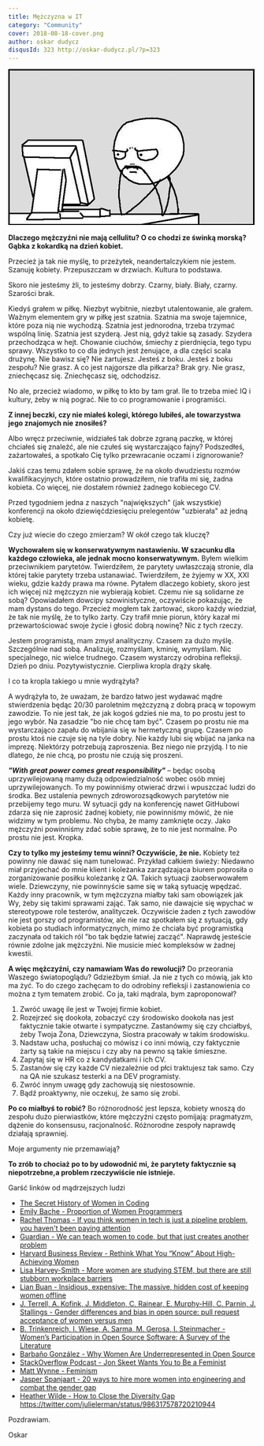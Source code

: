 ```yaml
---
title: Mężczyzna w IT
category: "Community"
cover: 2018-08-18-cover.png
author: oskar dudycz
disqusId: 323 http://oskar-dudycz.pl/?p=323
---
```


![cover](2018-08-18-cover.png)

**Dlaczego mężczyźni nie mają cellulitu? O co chodzi ze świnką morską? Gąbka z kokardką na dzień kobiet.**

Przecież ja tak nie myślę, to przeżytek, neandertalczykiem nie jestem. Szanuję kobiety. Przepuszczam w drzwiach. Kultura to podstawa.

Skoro nie jesteśmy źli, to jesteśmy dobrzy. Czarny, biały. Biały, czarny. Szarości brak.

Kiedyś grałem w piłkę. Niezbyt wybitnie, niezbyt utalentowanie, ale grałem. Ważnym elementem gry w piłkę jest szatnia. Szatnia ma swoje tajemnice, które poza nią nie wychodzą. Szatnia jest jednorodna, trzeba trzymać wspólną linię. Szatnia jest szyderą. Jest nią, gdyż takie są zasady. Szydera przechodząca w hejt. Chowanie ciuchów, śmiechy z pierdnięcia, tego typu sprawy. Wszystko to co dla jednych jest żenujące, a dla części scala drużynę. Nie bawisz się? Nie żartujesz. Jesteś z boku. Jesteś z boku zespołu? Nie grasz. A co jest najgorsze dla piłkarza? Brak gry. Nie grasz, zniechęcasz się. Zniechęcasz się, odchodzisz.

No ale, przecież wiadomo, w piłkę to kto by tam grał. Ile to trzeba mieć IQ i kultury, żeby w nią pograć. Nie to co programowanie i programiści.

**Z innej beczki, czy nie miałeś kolegi, którego lubiłeś, ale towarzystwa jego znajomych nie znosiłeś?**

Albo wręcz przeciwnie, widziałeś tak dobrze zgraną paczkę, w której chciałeś się znaleźć, ale nie czułeś się wystarczająco fajny? Podszedłeś, zażartowałeś, a spotkało Cię tylko przewracanie oczami i zignorowanie?

Jakiś czas temu zdałem sobie sprawę, że na około dwudziestu rozmów kwalifikacyjnych, które ostatnio prowadziłem, nie trafiła mi się, żadna kobieta. Co więcej, nie dostałem również żadnego kobiecego CV.

Przed tygodniem jedna z naszych "największych" (jak wszystkie) konferencji na około dziewięćdziesięciu prelegentów "uzbierała" aż jedną kobietę.

Czy już wiecie do czego zmierzam? W okół czego tak kluczę?

**Wychowałem się w konserwatywnym nastawieniu. W szacunku dla każdego człowieka, ale jednak mocno konserwatywnym.** Byłem wielkim przeciwnikiem parytetów. Twierdziłem, że parytety uwłaszczają stronie, dla której takie parytety trzeba ustanawiać. Twierdziłem, że żyjemy w XX, XXI wieku, gdzie każdy prawa ma równe. Pytałem dlaczego kobiety, skoro jest ich więcej niż mężczyzn nie wybierają kobiet. Czemu nie są solidarne ze sobą? Opowiadałem dowcipy szowinistyczne, oczywiście pokazując, że mam dystans do tego. Przecież mogłem tak żartować, skoro każdy wiedział, że tak nie myślę, że to tylko żarty. Czy trafił mnie piorun, który kazał mi przewartościować swoje życie i głosić dobrą nowinę? Nic z tych rzeczy.

Jestem programistą, mam zmysł analityczny. Czasem za dużo myślę. Szczególnie nad sobą. Analizuję, rozmyślam, kminię, wymyślam. Nic specjalnego, nic wielce trudnego. Czasem wystarczy odrobina refleksji. Dzień po dniu. Pozytywistycznie. Cierpliwa kropla drąży skałę.

I co ta kropla takiego u mnie wydrążyła?

A wydrążyła to, że uważam, że bardzo łatwo jest wydawać mądre stwierdzenia będąc 20/30 paroletnim mężczyzną z dobrą pracą w topowym zawodzie. To nie jest tak, że jak kogoś gdzieś nie ma, to po prostu jest to jego wybór. Na zasadzie "bo nie chcę tam być". Czasem po prostu nie ma wystarczająco zapału do wbijania się w hermetyczną grupę. Czasem po prostu ktoś nie czuje się na tyle dobry. Nie każdy lubi się wbijać na janka na imprezę. Niektórzy potrzebują zaproszenia. Bez niego nie przyjdą. I to nie dlatego, że nie chcą, po prostu nie czują się proszeni.

***"With great power comes great responsibility"*** – będąc osobą uprzywilejowaną mamy dużą odpowiedzialność wobec osób mniej uprzywilejowanych. To my powinniśmy otwierać drzwi i wpuszczać ludzi do środka. Bez ustalenia pewnych zdroworozsądkowych parytetów nie przebijemy tego muru. W sytuacji gdy na konferencję nawet GitHubowi zdarza się nie zaprosić żadnej kobiety, nie powinniśmy mówić, że nie widzimy w tym problemu. No chyba, że mamy zamknięte oczy. Jako mężczyźni powinniśmy zdać sobie sprawę, że to nie jest normalne. Po prostu nie jest. Kropka.

**Czy to tylko my jesteśmy temu winni? Oczywiście, że nie.** Kobiety też powinny nie dawać się nam tunelować. Przykład całkiem świeży: Niedawno miał przyjechać do mnie klient i koleżanka zarządzająca biurem poprosiła o zorganizowanie posiłku koleżankę z QA. Takich sytuacji zaobserwowałem wiele. Dziewczyny, nie powinnyście same się w taką sytuację wpędzać. Każdy inny pracownik, w tym mężczyzna miałby taki sam obowiązek jak Wy, żeby się takimi sprawami zająć. Tak samo, nie dawajcie się wpychać w stereotypowe role testerów, analityczek. Oczywiście żaden z tych zawodów nie jest gorszy od programistów, ale nie raz spotkałem się z sytuacją, gdy kobieta po studiach informatycznych, mimo że chciała być programistką zaczynała od takich ról "bo tak będzie łatwiej zacząć". Naprawdę jesteście równie zdolne jak mężczyźni. Nie musicie mieć kompleksów w żadnej kwestii.

**A więc mężczyźni, czy namawiam Was do rewolucji?** Do przeorania Waszego światopoglądu? Gdzieżbym śmiał. Ja nie z tych co mówią, jak kto ma żyć. To do czego zachęcam to do odrobiny refleksji i zastanowienia co można z tym tematem zrobić. Co ja, taki mądrala, bym zaproponował?

1. Zwróć uwagę ile jest w Twojej firmie kobiet.
2. Rozejrzeć się dookoła, zobaczyć czy środowisko dookoła nas jest faktycznie takie otwarte i sympatyczne. Zastanówmy się czy chciałbyś, żeby Twoja Żona, Dziewczyna, Siostra pracowały w takim środowisku.
3. Nadstaw ucha, posłuchaj co mówisz i co inni mówią, czy faktycznie żarty są takie na miejscu i czy aby na pewno są takie śmieszne.
4. Zapytaj się w HR co z kandydatkami i ich CV.
5. Zastanów się czy każde CV niezależnie od płci traktujesz tak samo. Czy na QA nie szukasz testerki a na DEV programisty.
6. Zwróć innym uwagę gdy zachowują się niestosownie.
7. Bądź proaktywny, nie oczekuj, że samo się zrobi.

**Po co miałbyś to robić?** Bo różnorodność jest lepsza, kobiety wnoszą do zespołu dużo pierwiastków, które mężczyźni często pomijają: pragmatyzm, dążenie do konsensusu, racjonalność. Różnorodne zespoły naprawdę działają sprawniej.

Moje argumenty nie przemawiają?

**To zrób to chociaż po to by udowodnić mi, że parytety faktycznie są niepotrzebne,a problem rzeczywiście nie istnieje.**

Garść linków od mądrzejszych ludzi

- [The Secret History of Women in Coding](https://www.nytimes.com/2019/02/13/magazine/women-coding-computer-programming.html)
- [Emily Bache - Proportion of Women Programmers](https://coding-is-like-cooking.info/2017/04/proportion-of-women-programmers/)
- [Rachel Thomas - If you think women in tech is just a pipeline problem, you haven't been paying attention](https://medium.com/tech-diversity-files/if-you-think-women-in-tech-is-just-a-pipeline-problem-you-haven-t-been-paying-attention-cb7a2073b996)
- [Guardian - We can teach women to code, but that just creates another problem](https://www.theguardian.com/technology/2017/mar/14/tech-women-code-workshops-developer-jobs)
- [Harvard Business Review - Rethink What You “Know” About High-Achieving Women](https://hbr.org/2014/12/rethink-what-you-know-about-high-achieving-women)
- [Lisa Harvey-Smith - More women are studying STEM, but there are still stubborn workplace barriers](https://theconversation.com/more-women-are-studying-stem-but-there-are-still-stubborn-workplace-barriers-190839)
- [Lian Buan - Insidious, expensive: The massive, hidden cost of keeping women offline](https://www.rappler.com/newsbreak/in-depth/massive-hidden-cost-keeping-women-offline-digital-gender-divide/)
- [J. Terrell, A. Kofink, J. Middleton, C. Rainear, E. Murphy-Hill​, C. Parnin, J. Stallings - Gender differences and bias in open source: pull request acceptance of women versus men](https://peerj.com/articles/cs-111/)
- [B. Trinkenreich, I. Wiese, A. Sarma, M. Gerosa, I. Steinmacher - Women’s Participation in Open Source Software: A Survey of the Literature](https://biancatrink.github.io/files/papers/TOSEM2021.pdf)
- [Barbaño González - Why Women Are Underrepresented in Open Source](https://thenewstack.io/why-women-are-underrepresented-in-open-source/)
- [StackOverflow Podcast - Jon Skeet Wants You to Be a Feminist](https://soundcloud.com/stack-exchange/podcast-123-jon-skeet-wants-you-to-be-a-feminist)
- [Matt Wynne - Feminism](https://mattwynne.net/feminism)
- [Jasper Spanjaart - 20 ways to hire more women into engineering and combat the gender gap](https://totalent.eu/20-ways-to-hire-more-women-into-engineering-and-combat-the-gender-gap/)
- [Heather Wilde - How to Close the Diversity Gap](https://www.youtube.com/watch?v=JQL4doMy73w)
https://twitter.com/julielerman/status/986317578720210944

Pozdrawiam.

Oskar